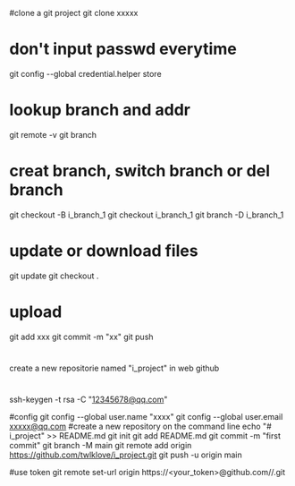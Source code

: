 #clone a git project
git clone xxxxx

# don't input passwd everytime
git config --global credential.helper store  

# lookup branch and addr
git remote -v
git branch 

# creat branch, switch branch or del branch
git checkout -B i_branch_1 
git checkout i_branch_1
git branch -D i_branch_1

# update or download files
git update
git checkout .

# upload
git add xxx
git commit -m "xx"
git push

#
create a new repositorie named "i_project"  in web github

#
ssh-keygen -t rsa -C "12345678@qq.com"

#config
git config --global user.name "xxxx" 
git config --global user.email xxxxx@qq.com 
#create a new repository on the command line
echo "# i_project" >> README.md
git init
git add README.md
git commit -m "first commit"
git branch -M main
git remote add origin https://github.com/twlklove/i_project.git
git push -u origin main

#use token
git remote set-url origin https://<your_token>@github.com/<USERNAME>/<REPO>.git
